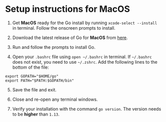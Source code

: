# Setup instructions for MacOS

1. Get **MacOS** ready for the Go install by running `xcode-select --install` in terminal. Follow the onscreen prompts to install.

2. Download the latest release of Go for **MacOS** from [here](https://golang.org/dl/).

3. Run and follow the prompts to install Go.

4. Open your `.bashrc` file using `open ~/.bashrc` in terminal. If `~/.bashrc` does not exist, you need to use `~/.zshrc`. Add the following lines to the bottom of the file:

```
export GOPATH="$HOME/go"
export PATH="$PATH:$GOPATH/bin"
```

5. Save the file and exit.

6. Close and re-open any terminal windows.

7. Verify your installation with the command `go version`. The version needs to be **higher** than `1.13`.
